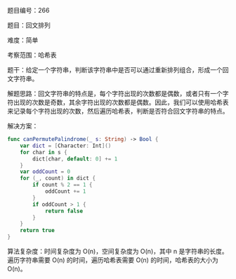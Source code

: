 题目编号：266

题目：回文排列

难度：简单

考察范围：哈希表

题干：给定一个字符串，判断该字符串中是否可以通过重新排列组合，形成一个回文字符串。

解题思路：回文字符串的特点是，每个字符出现的次数都是偶数，或者只有一个字符出现的次数是奇数，其余字符出现的次数都是偶数。因此，我们可以使用哈希表来记录每个字符出现的次数，然后遍历哈希表，判断是否符合回文字符串的特点。

解决方案：

```swift
func canPermutePalindrome(_ s: String) -> Bool {
    var dict = [Character: Int]()
    for char in s {
        dict[char, default: 0] += 1
    }
    var oddCount = 0
    for (_, count) in dict {
        if count % 2 == 1 {
            oddCount += 1
        }
        if oddCount > 1 {
            return false
        }
    }
    return true
}
```

算法复杂度：时间复杂度为 O(n)，空间复杂度为 O(n)，其中 n 是字符串的长度。遍历字符串需要 O(n) 的时间，遍历哈希表需要 O(n) 的时间，哈希表的大小为 O(n)。